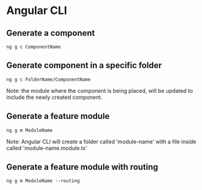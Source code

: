 # Angular CLI

## Generate a component

`ng g c ComponentName`

## Generate component in a specific folder

`ng g c FolderName/ComponentName`

Note: the module where the component is being placed, will be updated to include the newly created component.

## Generate a feature module

`ng g m ModuleName`

Note: Angular CLI will create a folder called 'module-name' with a file inside called 'module-name.module.ts'

## Generate a feature module with routing

`ng g m ModuleName --routing`
